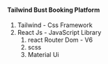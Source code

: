#### Tailwind Bust Booking Platform


1. Tailwind - Css Framework
2. React Js - JavaScript Library
    1. react Router Dom - V6
    2. scss
    3. Material Ui


